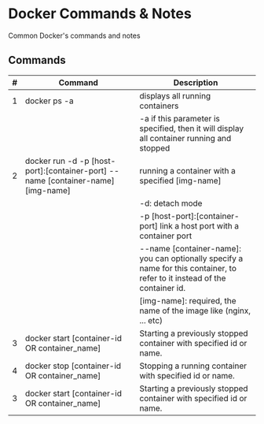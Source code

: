 # Docker Commands & Notes
Common Docker's commands and notes

## Commands
|#|Command|Description|
|---|---|---|
|1|docker ps -a|displays all running containers|
|||-a if this parameter is specified, then it will display all container running and stopped|
|2|docker run -d -p [host-port]:[container-port] --name [container-name] [img-name]|running a container with a specified [img-name]|
|||-d: detach mode|
|||-p [host-port]:[container-port] link a host port with a container port|
|||--name [container-name]: you can optionally specify a name for this container, to refer to it instead of the container id.|
|||[img-name]: required, the name of the image like (nginx, ... etc)|
|3|docker start [container-id OR container_name]| Starting a previously stopped container with specified id or name. |
|4|docker stop [container-id OR container_name]| Stopping a running container with specified id or name. |
|3|docker start [container-id OR container_name]| Starting a previously stopped container with specified id or name. |
